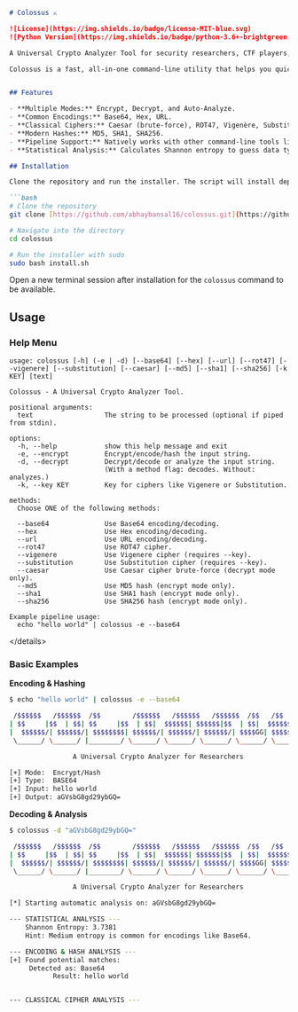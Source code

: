 ````markdown
# Colossus ⚔️

![License](https://img.shields.io/badge/license-MIT-blue.svg)
![Python Version](https://img.shields.io/badge/python-3.6+-brightgreen.svg)

A Universal Crypto Analyzer Tool for security researchers, CTF players, and developers.

Colossus is a fast, all-in-one command-line utility that helps you quickly encode, decode, hash, and analyze strings. It supports common encodings, classical ciphers, and modern hashes, and can automatically analyze a string to identify its type.


## Features

- **Multiple Modes:** Encrypt, Decrypt, and Auto-Analyze.
- **Common Encodings:** Base64, Hex, URL.
- **Classical Ciphers:** Caesar (brute-force), ROT47, Vigenère, Substitution.
- **Modern Hashes:** MD5, SHA1, SHA256.
- **Pipeline Support:** Natively works with other command-line tools like `echo` and `cat`.
- **Statistical Analysis:** Calculates Shannon entropy to guess data type.

## Installation

Clone the repository and run the installer. The script will install dependencies and move `colossus` to `/usr/local/bin`, making it available system-wide.

```bash
# Clone the repository
git clone [https://github.com/abhaybansal16/colossus.git](https://github.com/abhaybansal16/colossus.git)

# Navigate into the directory
cd colossus

# Run the installer with sudo
sudo bash install.sh
````

Open a new terminal session after installation for the `colossus` command to be available.

## Usage

### Help Menu

```text
usage: colossus [-h] (-e | -d) [--base64] [--hex] [--url] [--rot47] [--vigenere] [--substitution] [--caesar] [--md5] [--sha1] [--sha256] [-k KEY] [text]

Colossus - A Universal Crypto Analyzer Tool.

positional arguments:
  text                  The string to be processed (optional if piped from stdin).

options:
  -h, --help            show this help message and exit
  -e, --encrypt         Encrypt/encode/hash the input string.
  -d, --decrypt         Decrypt/decode or analyze the input string.
                        (With a method flag: decodes. Without: analyzes.)
  -k, --key KEY         Key for ciphers like Vigenere or Substitution.

methods:
  Choose ONE of the following methods:

  --base64              Use Base64 encoding/decoding.
  --hex                 Use Hex encoding/decoding.
  --url                 Use URL encoding/decoding.
  --rot47               Use ROT47 cipher.
  --vigenere            Use Vigenere cipher (requires --key).
  --substitution        Use Substitution cipher (requires --key).
  --caesar              Use Caesar cipher brute-force (decrypt mode only).
  --md5                 Use MD5 hash (encrypt mode only).
  --sha1                Use SHA1 hash (encrypt mode only).
  --sha256              Use SHA256 hash (encrypt mode only).

Example pipeline usage:
  echo "hello world" | colossus -e --base64
```

\</details\>

### Basic Examples

**Encoding & Hashing**

```bash
$ echo "hello world" | colossus -e --base64

 /$$$$$$   /$$$$$$  /$$        /$$$$$$   /$$$$$$   /$$$$$$  /$$   /$$  /$$$$$$/$$__ $$ /$$__  $$| $$      /$$__ $$ /$$__  $$/$$__ $$| $$ |$$ /$$__  $$|$$  \__/| $$ \$$| $$     |$$  \ $$| $$ \__/|$$  \__/| $$ |$$| $$  \__/
| $$     |$$  | $$| $$     |$$  | $$|  $$$$$$| $$$$$$|$$  | $$|  $$$$$$|$$      | $$ |$$| $$     |$$  | $$\____ $$ \____  $$| $$ |$$ \____  $$|$$    $$| $$ |$$| $$     |$$  | $$/$$  \$$ /$$ \$$| $$ |$$ /$$ \$$
|  $$$$$$/| $$$$$$/| $$$$$$$$| $$$$$$/| $$$$$$/| $$$$$$/| $$$$GG| $$$$$$/
 \______/ \______/ |________/ \______/ \______/ \______/ \______/ \______/

                A Universal Crypto Analyzer for Researchers

[+] Mode:  Encrypt/Hash
[+] Type:  BASE64
[+] Input: hello world
[+] Output: aGVsbG8gd29ybGQ=
```

**Decoding & Analysis**

```bash
$ colossus -d "aGVsbG8gd29ybGQ="

 /$$$$$$   /$$$$$$  /$$        /$$$$$$   /$$$$$$   /$$$$$$  /$$   /$$  /$$$$$$/$$__ $$ /$$__  $$| $$      /$$__ $$ /$$__  $$/$$__ $$| $$ |$$ /$$__  $$|$$  \__/| $$ \$$| $$     |$$  \ $$| $$ \__/|$$  \__/| $$ |$$| $$  \__/
| $$     |$$  | $$| $$     |$$  | $$|  $$$$$$| $$$$$$|$$  | $$|  $$$$$$|$$      | $$ |$$| $$     |$$  | $$\____ $$ \____  $$| $$ |$$ \____  $$|$$    $$| $$ |$$| $$     |$$  | $$/$$  \$$ /$$ \$$| $$ |$$ /$$ \$$
|  $$$$$$/| $$$$$$/| $$$$$$$$| $$$$$$/| $$$$$$/| $$$$$$/| $$$$GG| $$$$$$/
 \______/ \______/ |________/ \______/ \______/ \______/ \______/ \______/

                A Universal Crypto Analyzer for Researchers

[*] Starting automatic analysis on: aGVsbG8gd29ybGQ=

--- STATISTICAL ANALYSIS ---
    Shannon Entropy: 3.7381
    Hint: Medium entropy is common for encodings like Base64.

--- ENCODING & HASH ANALYSIS ---
[+] Found potential matches:
     Detected as: Base64
           Result: hello world


--- CLASSICAL CIPHER ANALYSIS ---
```

```
```